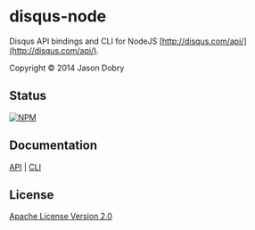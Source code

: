 disqus-node
===========

Disqus API bindings and CLI for NodeJS [http://disqus.com/api/](http://disqus.com/api/).

Copyright © 2014 Jason Dobry

## Status
[![NPM](https://nodei.co/npm/disqus-node.png?downloads=true&stars=true)](https://nodei.co/npm/disqus-node/)

## Documentation
[API](http://jmdobry.github.io/disqus-node/lib/index.html) | [CLI](http://jmdobry.github.io/disqus-node/lib/cli/index.html)

## License
[Apache License Version 2.0](https://github.com/jmdobry/disqus-node/blob/master/LICENSE)
